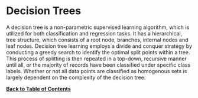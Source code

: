 # Decision Trees
A decision tree is a non-parametric supervised learning algorithm, which is utilized for both classification and regression tasks. It has a hierarchical, tree structure, which consists of a root node, branches, internal nodes and leaf nodes. Decision tree learning employs a divide and conquer strategy by conducting a greedy search to identify the optimal split points within a tree. This process of splitting is then repeated in a top-down, recursive manner until all, or the majority of records have been classified under specific class labels. Whether or not all data points are classified as homogenous sets is largely dependent on the complexity of the decision tree.

[**Back to Table of Contents**](https://github.com/plee0617/IS-170-Binder#table-of-contents)
